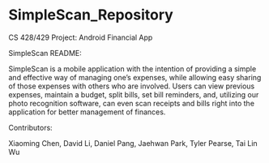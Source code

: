 # SimpleScan_Repository
CS 428/429 Project: Android Financial App

SimpleScan README:

SimpleScan is a mobile application with the intention of providing a simple and effective way of managing one’s expenses,
while allowing easy sharing of those expenses with others who are involved.  Users can view previous expenses, maintain a budget,
split bills, set bill reminders, and, utilizing our photo recognition software, can even scan receipts and bills right into the
application for better management of finances.

Contributors:

Xiaoming Chen, 
David Li,
Daniel Pang,
Jaehwan Park,
Tyler Pearse,
Tai Lin Wu






